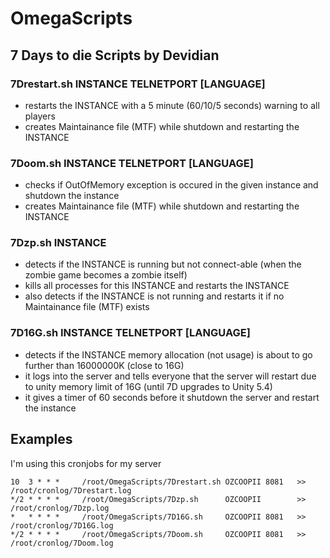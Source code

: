# OmegaScripts
## 7 Days to die Scripts by Devidian

### 7Drestart.sh INSTANCE TELNETPORT [LANGUAGE]
* restarts the INSTANCE with a 5 minute (60/10/5 seconds) warning to all players
* creates Maintainance file (MTF) while shutdown and restarting the INSTANCE

### 7Doom.sh INSTANCE TELNETPORT [LANGUAGE]
* checks if OutOfMemory exception is occured in the given instance and shutdown the instance
* creates Maintainance file (MTF) while shutdown and restarting the INSTANCE

### 7Dzp.sh INSTANCE
* detects if the INSTANCE is running but not connect-able (when the zombie game becomes a zombie itself)
* kills all processes for this INSTANCE and restarts the INSTANCE
* also detects if the INSTANCE is not running and restarts it if no Maintainance file (MTF) exists

### 7D16G.sh INSTANCE TELNETPORT [LANGUAGE]
* detects if the INSTANCE memory allocation (not usage) is about to go further than 16000000K (close to 16G)
* it logs into the server and tells everyone that the server will restart due to unity memory limit of 16G (until 7D upgrades to Unity 5.4)
* it gives a timer of 60 seconds before it shutdown the server and restart the instance

## Examples

I'm using this cronjobs for my server
```
10  3 * * *     /root/OmegaScripts/7Drestart.sh OZCOOPII 8081   >> /root/cronlog/7Drestart.log
*/2 * * * *     /root/OmegaScripts/7Dzp.sh      OZCOOPII        >> /root/cronlog/7Dzp.log
*   * * * *     /root/OmegaScripts/7D16G.sh     OZCOOPII 8081   >> /root/cronlog/7D16G.log
*/2 * * * *     /root/OmegaScripts/7Doom.sh     OZCOOPII 8081   >> /root/cronlog/7Doom.log
```
